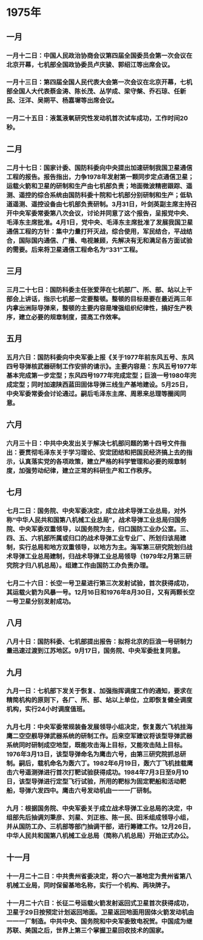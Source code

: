 # 1975年
## 一月
### 一月十二日：中国人民政治协商会议第四届全国委员会第一次会议在北京开幕，七机部全国政协委员卢庆骏、郭绍江等出席会议。
### 一月十三日：第四届全国人民代表大会第一次会议在北京开幕，七机部全国人大代表蔡金涛、陈长茂、丛学成、梁守槃、乔石琼、任新民、汪洋、吴朔平、杨嘉墀等出席会议。
### 一月二十五日：液氢液氧研究性发动机首次试车成功，工作时间20秒。
## 二月
### 二月十七日：国家计委、国防科委向中央提出加速研制我国卫星通信工程的报告。报告指出，力争1978年发射第一颗同步定点通信卫星；运载火箭和卫星的研制和生产由七机部负责；地面微波精密跟踪、遥测、遥控的综合系统由国防科委十院和七机部分别研制和生产；低轨道遥测、遥控设备由七机部负责研制。3月31日，叶剑英副主席主持召开中央军委常委第八次会议，讨论并同意了这个报告，呈报党中央、毛泽东主席批准。4月1日，党中央、毛泽东主席批准了发展我国卫星通信工程的方针：集中力量打歼灭战，综合使用，军民结合，平战结合，国际国内通信、广播、电视兼顾，先解决有无和满足各方面试验的需要。后来将卫星通信工程命名为“331”工程。
## 三月
### 三月二十七日：国防科委主任张爱萍在七机部厂、所、部、站以上干部会上讲话，指示七机部一定要整顿。整顿的目标是要在最近两三年内拿出洲际导弹来，整顿的主要内容是增强组织纪律性，搞好生产秩序，建立必要的规章制度，提高工作效率。
## 五月
### 五月六日：国防科委向中央军委上报《关于1977年前东风五号、东风四号导弹核武器研制工作安排的请示》。主要内容是：东风五号1977年基本完成第一步定型；东风四号1977年完成定型；巨浪一号1980年完成定型；同时加速陕西蓝田固体导弹三线生产基地建设。5月25日，中央军委常委会讨论通过。嗣后毛泽东主席、周恩来总理等圈阅同意。
## 六月
### 六月三十日：中共中央发出关于解决七机部问题的第十四号文件指出：要贯彻毛泽东关于学习理论、安定团结和把国民经济搞上去的指示，认真落实党的各项政策，建立严格的科学管理和必要的规章制度，加强劳动纪律，建立正常的科研生产和工作秩序。
## 七月
### 七月二日：国务院、中央军委决定，成立战术导弹工业总局，对外称“中华人民共和国第八机械工业总局”，战术导弹工业总局归国务院、中央军委双重领导，以国务院为主，归口国防工业办公室。三、四、五、六机部所属或归口的战术导弹工业专业厂、所划归该局建制，实行总局和地方双重领导，以地方为主。海军第三研究院划归战术导弹工业总局建制，归战术导弹工业总局领导（1979年2月第三研究院才归八机总局）。组建工作由国防工办负责办理。
### 七月二十六日：长空一号卫星进行第三次发射试验，首次获得成功，其运载火箭为风暴一号。12月16日和1976年8月30日，又有两颗长空一号卫星分别发射成功。
## 八月
### 八月十日：国防科委、七机部提出报告：拟将北京的巨浪一号研制力量迅速过渡到江苏地区。9月17日，国务院、中央军委批复同意。
## 九月
### 九月一日：七机部下发关于恢复、加强指挥调度工作的通知，要求在精简机构的原则下，各厂、所、部、站以上单位，立即恢复健全调度机构，实行24小时调度值班。
### 九月七月：中央军委常规装备发展领导小组决定，恢复轰六飞机挂海鹰二空空舰导弹武器系统的研制工作。后来空军建议将该型导弹武器系统同时研制成空地型，既能攻击海上目标，又能攻击陆上目标。1976年3月13日，该型导弹命名为鹰击六号，由第三研究院抓总研制。嗣后，载机命名为轰六丁。1982年6月19日，轰六丁飞机挂载鹰击六号遥测弹进行首次打靶试验获得成功。1984年7月3日至9月10日，该型导弹进行定型飞行试验，所用的靶标为固定靶船和活动靶船，导弹六发四中。鹰击六号发动机由一一一厂研制。
### 九月：根据国务院、中央军委关于成立战术导弹工业总局的决定，中组部先后抽调刘秉彦、刘星、刘正栋、陈一民、田禾组成领导小组，并从国防工办、三机部等部门抽调干部，进行筹建工作。12月26日，中华人民共和国第八机械工业总局（简称八机总局）开始正式办公。
## 十一月
### 十一月二十二日：中共贵州省委决定，将○六一基地定为贵州省第八机械工业局，同时保留基地名称，实行一个机构、两块牌子。
### 十一月二十六日：长征二号运载火箭发射返回式卫星首次获得成功，卫星于29日按预定计划返回地面。卫星返回地面用固体火箭发动机由一一一厂制造。中共中央、国务院和中央军委致电祝贺。中国成为继苏联、美国之后，世界上第三个掌握卫星回收技术的国家。







